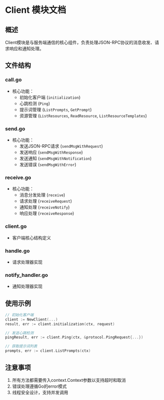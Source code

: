 # Client 模块文档

## 概述
Client模块是与服务端通信的核心组件，负责处理JSON-RPC协议的消息收发、请求响应和通知处理。

## 文件结构

### call.go
- 核心功能：
  - 初始化客户端 (`initialization`)
  - 心跳检测 (`Ping`)
  - 提示词管理 (`ListPrompts`, `GetPrompt`)
  - 资源管理 (`ListResources`, `ReadResource`, `ListResourceTemplates`)

### send.go
- 核心功能：
  - 发送JSON-RPC请求 (`sendMsgWithRequest`)
  - 发送响应 (`sendMsgWithResponse`)
  - 发送通知 (`sendMsgWithNotification`)
  - 发送错误 (`sendMsgWithError`)

### receive.go
- 核心功能：
  - 消息分发处理 (`receive`)
  - 请求处理 (`receiveRequest`)
  - 通知处理 (`receiveNotify`)
  - 响应处理 (`receiveResponse`)

### client.go
- 客户端核心结构定义

### handle.go
- 请求处理器实现

### notify_handler.go
- 通知处理器实现

## 使用示例
```go
// 初始化客户端
client := NewClient(...)
result, err := client.initialization(ctx, request)

// 发送心跳检测
pingResult, err := client.Ping(ctx, &protocol.PingRequest{...})

// 获取提示词列表
prompts, err := client.ListPrompts(ctx)
```

## 注意事项
1. 所有方法都需要传入context.Context参数以支持超时和取消
2. 错误处理遵循Go的error模式
3. 线程安全设计，支持并发调用